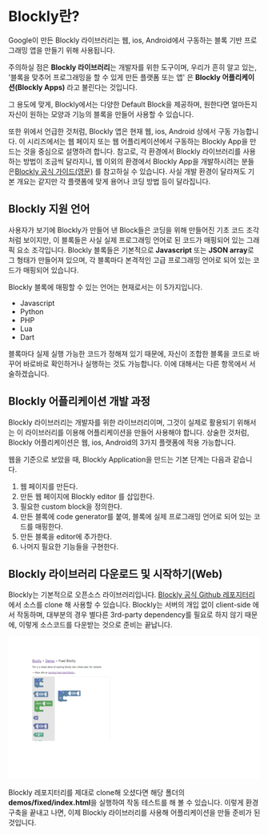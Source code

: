 Blockly란?
===========================
Google이 만든 Blockly 라이브러리는 웹, ios, Android에서 구동하는 
블록 기반 프로그래밍 앱을 만들기 위해 사용됩니다.

주의하실 점은 **Blockly 라이브러리**는 개발자를 위한 도구이며,
우리가 흔히 알고 있는, '블록을 맞추어 프로그래밍을 할 수 있게 만든 플랫폼 또는 앱' 
은 **Blockly 어플리케이션(Blockly Apps)** 라고 불린다는 것입니다.

그 용도에 맞게, Blockly에서는 다양한 Default Block을 제공하며, 원한다면 얼마든지 
자신이 원하는 모양과 기능의 블록을 만들어 사용할 수 있습니다.

또한 위에서 언급한 것처럼, Blockly 앱은 현재 웹, ios, Android 상에서 구동 가능합니다. 이 시리즈에서는 웹 페이지 또는 웹 어플리케이션에서 구동하는 Blockly App을 만드는 것을 중심으로 설명하려 합니다. 참고로, 각
 환경에서 Blockly 라이브러리를 사용하는 방법이 조금씩 달라지니,
웹 이외의 환경에서 Blockly App을 개발하시려는 분들은[Blockly 공식 가이드(영문)](https://developers.google.com/blockly/guides/overview) 를 참고하실 수 있습니다.
 사실 개발 환경이 달라져도 기본 개요는 같지만 각 플랫폼에 맞게 용어나 코딩 방법 등이 달라집니다.
 
 Blockly 지원 언어
 ------------------------
 사용자가 보기에 Blockly가 만들어 낸 Block들은 코딩을 위해 만들어진 기초 코드 조각처럼 보이지만, 이 블록들은
 사실 실제 프로그래밍 언어로 된 코드가 매핑되어 있는 그래픽 요소 조각입니다. 
 Blockly 블록들은 기본적으로 **Javascript** 또는 **JSON array**로 그 형태가 만들어져 있으며, 각 블록마다 본격적인
고급 프로그래밍 언어로 되어 있는 코드가 매핑되어 있습니다.

Blockly 블록에 매핑할 수 있는 언어는 현재로서는 이 5가지입니다.

* Javascript
* Python
* PHP
* Lua
* Dart

블록마다 실제 실행 가능한 코드가 정해져 있기 때문에, 자신이 조합한
블록을 코드로 바꾸어 바로바로 확인하거나 실행하는 것도 가능합니다. 이에 대해서는
다른 항목에서 서술하겠습니다.

 Blockly 어플리케이션 개발 과정
 ------------------------------------
 Blockly 라이브러리는 개발자를 위한 라이브러리이며, 그것이 실제로 활용되기 위해서는
 이 라이브러리를 이용해 어플리케이션을 만들어 사용해야 합니다. 상술한 것처럼, Blockly
 어플리케이션은 웹, ios, Android의 3가지 플랫폼에 적용 가능합니다.
 
웹을 기준으로 보았을 때, Blockly Application을 만드는 기본 단계는 다음과 같습니다.
1. 웹 페이지를 만든다.
2. 만든 웹 페이지에 Blockly editor 를 삽입한다.
3. 필요한 custom block을 정의한다.
4. 만든 블록에 code generator를 붙여, 블록에 실제 프로그래밍 언어로 되어 있는 코드를 매핑한다.
5. 만든 블록을 editor에 추가한다.
6. 나머지 필요한 기능들을 구현한다.

Blockly 라이브러리 다운로드 및 시작하기(Web)
----------------------------------------------
Blockly는 기본적으로 오픈소스 라이브러리입니다. [Blockly 공식 Github 레포지터리](https://github.com/google/blockly)
에서 소스를 clone 해 사용할 수 있습니다. Blockly는 서버의 개입 없이 client-side 에서 작동하며, 대부분의 경우 별다른 3rd-party dependency를 필요로 하지 않기 때문에, 
이렇게 소스코드를 다운받는 것으로 준비는 끝납니다.

![screenshot](img/fixed_demo.png)

Blockly 레포지터리를 제대로 clone해 오셨다면 해당 폴더의 **demos/fixed/index.html**을 실행하여 작동 테스트를 해 볼 수 있습니다.
이렇게 환경 구축을 끝내고 나면, 이제 Blockly 라이브러리를 사용해 어플리케이션을 만들 준비가 된 것입니다.